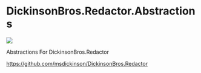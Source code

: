 # DickinsonBros.Redactor.Abstractions
<a href="https://www.nuget.org/packages/DickinsonBros.Redactor.Abstractions/">
    <img src="https://img.shields.io/nuget/v/DickinsonBros.Redactor.Abstractions">
</a>

Abstractions For DickinsonBros.Redactor 

https://github.com/msdickinson/DickinsonBros.Redactor
